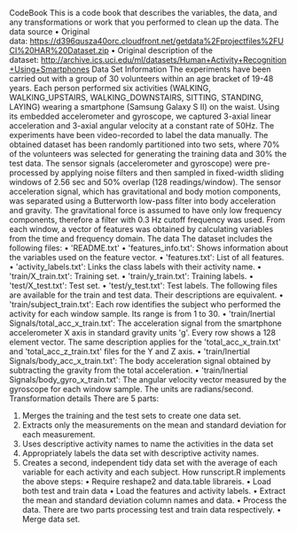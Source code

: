 CodeBook
This is a code book that describes the variables, the data, and any transformations or work that you performed to clean up the data.
The data source
•	Original data: https://d396qusza40orc.cloudfront.net/getdata%2Fprojectfiles%2FUCI%20HAR%20Dataset.zip
•	Original description of the dataset: http://archive.ics.uci.edu/ml/datasets/Human+Activity+Recognition+Using+Smartphones
Data Set Information
The experiments have been carried out with a group of 30 volunteers within an age bracket of 19-48 years. Each person performed six activities (WALKING, WALKING_UPSTAIRS, WALKING_DOWNSTAIRS, SITTING, STANDING, LAYING) wearing a smartphone (Samsung Galaxy S II) on the waist. Using its embedded accelerometer and gyroscope, we captured 3-axial linear acceleration and 3-axial angular velocity at a constant rate of 50Hz. The experiments have been video-recorded to label the data manually. The obtained dataset has been randomly partitioned into two sets, where 70% of the volunteers was selected for generating the training data and 30% the test data.
The sensor signals (accelerometer and gyroscope) were pre-processed by applying noise filters and then sampled in fixed-width sliding windows of 2.56 sec and 50% overlap (128 readings/window). The sensor acceleration signal, which has gravitational and body motion components, was separated using a Butterworth low-pass filter into body acceleration and gravity. The gravitational force is assumed to have only low frequency components, therefore a filter with 0.3 Hz cutoff frequency was used. From each window, a vector of features was obtained by calculating variables from the time and frequency domain.
The data
The dataset includes the following files:
•	'README.txt'
•	'features_info.txt': Shows information about the variables used on the feature vector.
•	'features.txt': List of all features.
•	'activity_labels.txt': Links the class labels with their activity name.
•	'train/X_train.txt': Training set.
•	'train/y_train.txt': Training labels.
•	'test/X_test.txt': Test set.
•	'test/y_test.txt': Test labels.
The following files are available for the train and test data. Their descriptions are equivalent.
•	'train/subject_train.txt': Each row identifies the subject who performed the activity for each window sample. Its range is from 1 to 30.
•	'train/Inertial Signals/total_acc_x_train.txt': The acceleration signal from the smartphone accelerometer X axis in standard gravity units 'g'. Every row shows a 128 element vector. The same description applies for the 'total_acc_x_train.txt' and 'total_acc_z_train.txt' files for the Y and Z axis.
•	'train/Inertial Signals/body_acc_x_train.txt': The body acceleration signal obtained by subtracting the gravity from the total acceleration.
•	'train/Inertial Signals/body_gyro_x_train.txt': The angular velocity vector measured by the gyroscope for each window sample. The units are radians/second.
Transformation details
There are 5 parts:
1.	Merges the training and the test sets to create one data set.
2.	Extracts only the measurements on the mean and standard deviation for each measurement.
3.	Uses descriptive activity names to name the activities in the data set
4.	Appropriately labels the data set with descriptive activity names.
5.	Creates a second, independent tidy data set with the average of each variable for each activity and each subject.
How runscript.R implements the above steps:
•	Require reshape2 and data.table librareis.
•	Load both test and train data
•	Load the features and activity labels.
•	Extract the mean and standard deviation column names and data.
•	Process the data. There are two parts processing test and train data respectively.
•	Merge data set.
